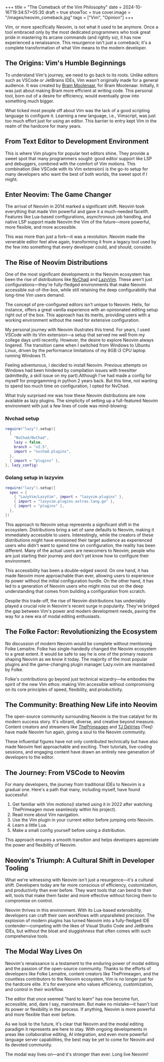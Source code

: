 +++
title = "The Comeback of the Vim Philosophy"
date = 2024-10-16T19:34:57+05:30
draft = true
showToc = true
cover.image = "/images/neovim_comeback.jpg"
tags = ["Vim", "Opinion"]
+++

Vim, or more specifically Neovim, is not what it used to be anymore. Once a tool embraced only by the most dedicated programmers who took great pride in mastering its arcane commands (and rightly so), it has now experienced a renaissance. This resurgence isn't just a comeback; it's a complete transformation of what Vim means to the modern developer.

## The Origins: Vim's Humble Beginnings

To understand Vim's journey, we need to go back to its roots. Unlike editors such as VSCode or JetBrains IDEs, Vim wasn't originally made for a general audience. It was created by [Bram Moolenaar](https://en.wikipedia.org/wiki/Bram_Moolenaar), for Bram Moolenaar. Initially, it was just about making Bram more efficient at writing code. This personal tool, born out of a desire for efficiency, would eventually grow into something much bigger.

What ticked most people off about Vim was the lack of a good scripting language to configure it. Learning a new language, i.e., Vimscript, was just too much effort just for using an editor. This barrier to entry kept Vim in the realm of the hardcore for many years.

## From Text Editor to Development Environment

This is where Vim plugins for popular text editors shine. They provide a sweet spot that many programmers sought: good editor support like LSP and debuggers, combined with the comfort of Vim motions. This combination (like VSCode with its Vim extension) is the go-to setup for many developers who want the best of both worlds, the sweet spot if I might.

## Enter Neovim: The Game Changer

The arrival of Neovim in 2014 marked a significant shift. Neovim took everything that made Vim powerful and gave it a much-needed facelift. Features like Lua-based configurations, asynchronous job handling, and native LSP support made Neovim the Vim of the future—more powerful, more flexible, and more accessible.

This was more than just a fork—it was a revolution. Neovim made the venerable editor feel alive again, transforming it from a legacy tool used by the few into something that every developer could, and should, consider.

## The Rise of Neovim Distributions

One of the most significant developments in the Neovim ecosystem has been the rise of distributions like [NvChad](https://nvchad.com/) and [LazyVim](https://www.lazyvim.org/). These aren't just configurations—they're fully-fledged environments that make Neovim accessible out-of-the-box, while still retaining the deep configurability that long-time Vim users demand.

The concept of pre-configured editors isn't unique to Neovim. Helix, for instance, offers a great vanilla experience with an opinionated editing setup right out of the box. This approach has its merits, providing users with a working environment without the need for extensive configuration.

My personal journey with Neovim illustrates this trend. For years, I used VSCode with its Vim extension—a setup that served me well from my college days until recently. However, the desire to explore Neovim always lingered. The transition came when I switched from Windows to Ubuntu Linux, driven by the performance limitations of my 8GB i3 CPU laptop running Windows 11.

Feeling adventurous, I decided to install Neovim. Previous attempts on Windows had been hindered by compilation issues with treesitter (admittedly, a skill issue on my part).Although I've had made a config for myself for progrgamming in python 2 years back. But this time, not wanting to spend too much time on configuration, I opted for NvChad.

What truly surprised me was how these Neovim distributions are now available as lazy plugins. The simplicity of setting up a full-featured Neovim environment with just a few lines of code was mind-blowing:

### Nvchad setup

```lua
require("lazy").setup({
  {
    "NvChad/NvChad",
    lazy = false,
    branch = "v2.5",
    import = "nvchad.plugins",
  },
  { import = "plugins" },
}, lazy_config)
```

### Golang setup in lazyvim

```lua
require("lazy").setup({
  spec = {
    { "LazyVim/LazyVim", import = "lazyvim.plugins" },
    { import = "lazyvim.plugins.extras.lang.go" },
    { import = "plugins" },
  },
})
```

This approach to Neovim setup represents a significant shift in the ecosystem. Distributions bring a set of sane defaults to Neovim, making it immediately accessible to users. Interestingly, while the creators of these distributions might have envisioned their target audience as experienced users who didn't want to spend time on configuration, the reality has been different. Many of the actual users are newcomers to Neovim, people who are just starting their journey and don't yet know how to configure their environment.

This accessibility has been a double-edged sword. On one hand, it has made Neovim more approachable than ever, allowing users to experience its power without the initial configuration hurdle. On the other hand, it has led to a generation of Neovim users who might miss out on the deep understanding that comes from building a configuration from scratch.

Despite this trade-off, the rise of Neovim distributions has undeniably played a crucial role in Neovim's recent surge in popularity. They've bridged the gap between Vim's power and modern development needs, paving the way for a new era of modal editing enthusiasts.

## The Folke Factor: Revolutionizing the Ecosystem

No discussion of modern Neovim would be complete without mentioning Folke Lemaitre. Folke has single-handedly changed the Neovim ecosystem to a great extent. It would be safe to say he is one of the primary reasons shaping Neovim as we know it today. The majority of the most popular plugins and the game-changing plugin manager Lazy.nvim are maintained by Folke.

Folke's contributions go beyond just technical wizardry—he embodies the spirit of the new Vim ethos: making Vim accessible without compromising on its core principles of speed, flexibility, and productivity.

## The Community: Breathing New Life into Neovim

The open-source community surrounding Neovim is the true catalyst for its modern success story. It's vibrant, diverse, and creative beyond measure. Content creators and streamers like [ThePrimeagen](https://www.youtube.com/c/ThePrimeagen) and [TJ DeVries](https://www.youtube.com/@teej_dv) (Teej) have made Neovim fun again, giving a soul to the Neovim community.

These influential figures have not only contributed technically but have also made Neovim feel approachable and exciting. Their tutorials, live-coding sessions, and engaging content have drawn an entirely new generation of developers to the editor.

## The Journey: From VSCode to Neovim

For many developers, the journey from traditional IDEs to Neovim is a gradual one. Here's a path that many, including myself, have found successful:

1. Get familiar with Vim motions(I started using it in 2022 after watching ThePrimeagen move seamlessly within his project).
2. Read more about Vim navigation.
3. Use the Vim plugin in your current editor before jumping onto Neovim.
4. Learn a little Lua.
5. Make a small config yourself before using a distribution.

This approach ensures a smooth transition and helps developers appreciate the power and flexibility of Neovim.

## Neovim's Triumph: A Cultural Shift in Developer Tooling

What we're witnessing with Neovim isn't just a resurgence—it's a cultural shift. Developers today are far more conscious of efficiency, customization, and productivity than ever before. They want tools that can bend to their will, tools that make them faster and more effective without forcing them to compromise on control.

Neovim thrives in this environment. With its Lua-based extensibility, developers can craft their own workflows with unparalleled precision. The explosion of modern plugins has turned Neovim into a fully-fledged IDE contender—competing with the likes of Visual Studio Code and JetBrains IDEs, but without the bloat and sluggishness that often comes with such comprehensive tools.

## The Modal Way Lives On

Neovim's renaissance is a testament to the enduring power of modal editing and the passion of the open-source community. Thanks to the efforts of developers like Folke Lemaitre, content creators like ThePrimeagen, and the countless contributors to the Neovim ecosystem, Vim is no longer just for the hardcore elite. It's for everyone who values efficiency, customization, and control in their workflow.

The editor that once seemed "hard to learn" has now become fun, accessible, and, dare I say, mainstream. But make no mistake—it hasn't lost its power or flexibility in the process. If anything, Neovim is more powerful and more flexible than ever before.

As we look to the future, it's clear that Neovim and the modal editing paradigm it represents are here to stay. With ongoing developments in areas like collaborative editing, AI integration, and even more powerful language server capabilities, the best may be yet to come for Neovim and its devoted community.

The modal way lives on—and it's stronger than ever. Long live Neovim!

